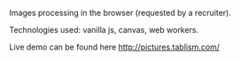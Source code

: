 
Images processing in the browser (requested by a recruiter).

Technologies used: vanilla js, canvas, web workers.

Live demo can be found here http://pictures.tablism.com/
